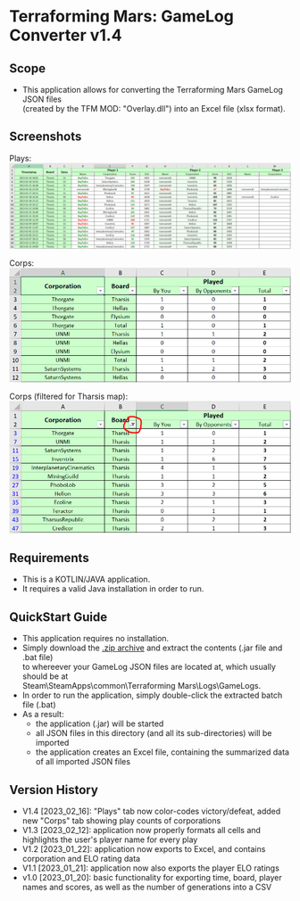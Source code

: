 # Terraforming Mars: GameLog Converter v1.4

## Scope
- This application allows for converting the Terraforming Mars GameLog JSON files  
(created by the TFM MOD: "Overlay.dll") into an Excel file (xlsx format).
                 
## Screenshots
Plays:
![Screenshot_Plays](https://github.com/kayteem/TfmGamelogConverter/blob/main/doc/Screenshot_Plays.PNG?raw=true)
      
Corps:
![Screenshot Corps](https://github.com/kayteem/TfmGamelogConverter/blob/main/doc/Screenshot_Corps.PNG?raw=true)    

Corps (filtered for Tharsis map):
![Screenshot Corps_Filtered](https://github.com/kayteem/TfmGamelogConverter/blob/main/doc/Screenshot_Corps_Filtered.PNG?raw=true)

## Requirements
- This is a KOTLIN/JAVA application.
- It requires a valid Java installation in order to run.

## QuickStart Guide
- This application requires no installation.
- Simply download the [.zip archive](https://github.com/kayteem/TfmGamelogConverter/blob/main/executable/TfmGamelogConverter%20v1.4.zip) and extract the contents (.jar file and .bat file)  
  to whereever your GameLog JSON files are located at, which usually should be at  
  Steam\SteamApps\common\Terraforming Mars\Logs\GameLogs.
- In order to run the application, simply double-click the extracted batch file (.bat)
- As a result:
  - the application (.jar) will be started
  - all JSON files in this directory (and all its sub-directories) will be imported
  - the application creates an Excel file, containing the summarized data of all imported JSON files

## Version History
- V1.4 [2023_02_16]: "Plays" tab now color-codes victory/defeat, added new "Corps" tab showing play counts of corporations
- V1.3 [2023_02_12]: application now properly formats all cells and highlights the user's player name for every play
- V1.2 [2023_01_22]: application now exports to Excel, and contains corporation and ELO rating data
- V1.1 [2023_01_21]: application now also exports the player ELO ratings
- v1.0 [2023_01_20]: basic functionality for exporting time, board, player names and scores, as well as the number of generations into a CSV
